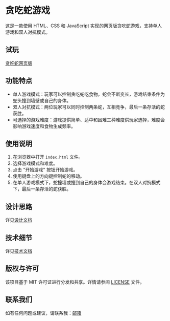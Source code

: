 # 贪吃蛇游戏

这是一款使用 HTML、CSS 和 JavaScript 实现的网页版贪吃蛇游戏，支持单人游戏和双人对抗模式。

## 试玩

[贪吃蛇网页版](snake.dqywy.top)

## 功能特点

- 单人游戏模式：玩家可以控制贪吃蛇吃食物，蛇会不断变长，游戏结束条件为蛇头撞到墙壁或自己的身体。
- 双人对抗模式：两位玩家可以同时控制两条蛇，互相竞争，最后一条存活的蛇获胜。
- 可选择的游戏难度：游戏提供简单、适中和困难三种难度供玩家选择，难度会影响游戏速度和食物生成频率。

## 使用说明

1. 在浏览器中打开 `index.html` 文件。
2. 选择游戏模式和难度。
3. 点击 "开始游戏" 按钮开始游戏。
4. 使用键盘上的方向键控制蛇的移动。
5. 在单人游戏模式下，蛇撞墙或撞到自己的身体会游戏结束。在双人对抗模式下，最后一条存活的蛇获胜。

## 设计思路

详见[设计文档](./Docs/design.md)

## 技术细节

详见[技术文档](./Docs/tech_notes.md)

## 版权与许可

该项目基于 MIT 许可证进行分发和共享。详情请参阅 [LICENSE](LICENSE) 文件。

## 联系我们

如有任何问题或建议，请联系我：[邮箱](1016751306@qq.com)
